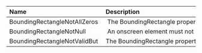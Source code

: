 | Name                         | Description                        | Standard referenced                     | Type         |
| :--------------------------- | :--------------------------------- | :-------------------------------------- | :----------- |
| BoundingRectangleNotAllZeros | The BoundingRectangle property     | Section 508 502.3.1 ObjectInformation   | Error        |
| BoundingRectangleNotNull     | An onscreen element must not have  | Section 508 502.3.1 ObjectInformation   | Error        |
| BoundingRectangleNotValidBut | The BoundingRectangle property is  | Section 508 502.3.1 ObjectInformation   | Warning      |